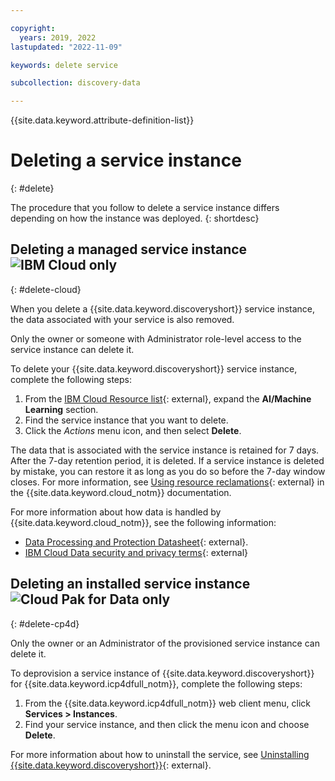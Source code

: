 ```yaml
---

copyright:
  years: 2019, 2022
lastupdated: "2022-11-09"

keywords: delete service

subcollection: discovery-data

---
```


{{site.data.keyword.attribute-definition-list}}

# Deleting a service instance
{: #delete}

The procedure that you follow to delete a service instance differs depending on how the instance was deployed.
{: shortdesc}

## Deleting a managed service instance ![IBM Cloud only](images/ibm-cloud.png)
{: #delete-cloud}

When you delete a {{site.data.keyword.discoveryshort}} service instance, the data associated with your service is also removed.

Only the owner or someone with Administrator role-level access to the service instance can delete it.

To delete your {{site.data.keyword.discoveryshort}} service instance, complete the following steps:

1.  From the [IBM Cloud Resource list](https://cloud.ibm.com/resources){: external}, expand the **AI/Machine Learning** section.
1.  Find the service instance that you want to delete.
1.  Click the *Actions* menu icon, and then select **Delete**.

The data that is associated with the service instance is retained for 7 days. After the 7-day retention period, it is deleted. If a service instance is deleted by mistake, you can restore it as long as you do so before the 7-day window closes. For more information, see [Using resource reclamations](/docs/account?topic=account-resource-reclamation&interface=cli){: external} in the {{site.data.keyword.cloud_notm}} documentation.

For more information about how data is handled by {{site.data.keyword.cloud_notm}}, see the following information:

-   [Data Processing and Protection Datasheet](https://www.ibm.com/software/reports/compatibility/clarity-reports/report/html/softwareReqsForProduct?deliverableId=A1417A507E8211E6BA51E79BE9476040){: external}.
-   [IBM Cloud Data security and privacy terms](https://www.ibm.com/support/customer/csol/terms/){: external}

## Deleting an installed service instance ![Cloud Pak for Data only](images/desktop.png)
{: #delete-cp4d}

Only the owner or an Administrator of the provisioned service instance can delete it.

To deprovision a service instance of {{site.data.keyword.discoveryshort}} for {{site.data.keyword.icp4dfull_notm}}, complete the following steps:

1.  From the {{site.data.keyword.icp4dfull_notm}} web client menu, click **Services > Instances**.
1.  Find your service instance, and then click the menu icon and choose **Delete**.

For more information about how to uninstall the service, see [Uninstalling {{site.data.keyword.discoveryshort}}](https://www.ibm.com/docs/SSQNUZ_4.5.x/svc-discovery/discovery-uninstall.html){: external}.
